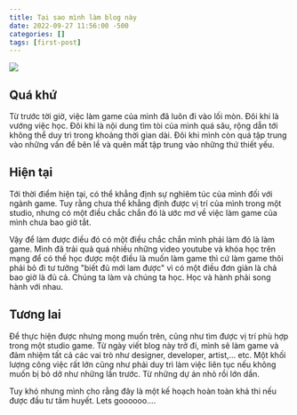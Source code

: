 ```yaml
---
title: Tại sao mình làm blog này
date: 2022-09-27 11:56:00 -500
categories: []
tags: [first-post]
---
```


![](https://mastermedia.vn/wp-content/uploads/2022/08/Game-design-and-development-vector-iso-1.jpg)

## Quá khứ
Từ trước tời giờ, việc làm game của mình đã luôn đi vào lối mòn. Đôi khi là vướng việc học. Đôi khi là nội dung tìm tòi của mình quá sâu, rộng dẫn tới không thể duy trì trong khoảng thời gian dài. Đôi khi mình còn quá tập trung vào những vấn đề bên lề và quên mất tập trung vào những thứ thiết yếu.

## Hiện tại
Tới thời điểm hiện tại, có thể khẳng định sự nghiêm túc của mình đối với ngành game. Tuy rằng chưa thể khẳng định được vị trí của mình trong một studio, nhưng có một điều chắc chắn đó là ước mơ về việc làm game của mình chưa bao giờ tắt. 

Vậy để làm được điều đó có một điều chắc chắn mình phải làm đó là làm game. Mình đã trải quả quá nhiều những video youtube và khóa học trên mạng để có thế học được một điều là muốn làm game thì cứ làm game thôi phải bỏ đi tư tưởng "biết đủ mới lam được" vì có một điều đơn giản là chả bao giờ là đủ cả. Chúng ta làm và chúng ta học. Học và hành phải song hành với nhau.
## Tương lai
Để thực hiện được nhưng mong muốn trên, cũng như tìm được vị trí phù hợp trong một studio game. Từ ngày viết blog này trở đi, mình sẽ làm game và đảm nhiệm tất cả các vai trò như designer, developer, artist,... etc. Một khối lượng công việc rất lớn cũng như phải duy trì làm việc liên tục nếu không muốn bị bỏ dở như những lần trước. Từ những dự án nhỏ rồi lớn dần. 

Tuy khó nhưng mình cho rằng đây là một kế hoạch hoàn toàn khả thi nếu được đầu tư tâm huyết. Lets goooooo....
